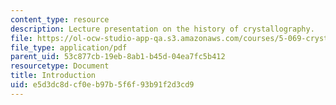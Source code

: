 ```yaml
---
content_type: resource
description: Lecture presentation on the history of crystallography.
file: https://ol-ocw-studio-app-qa.s3.amazonaws.com/courses/5-069-crystal-structure-analysis-spring-2010/e5d3dc8dcf0eb97b5f6f93b91f2d3cd9_intro_handout.pdf
file_type: application/pdf
parent_uid: 53c877cb-19eb-8ab1-b45d-04ea7fc5b412
resourcetype: Document
title: Introduction
uid: e5d3dc8d-cf0e-b97b-5f6f-93b91f2d3cd9
---
```

